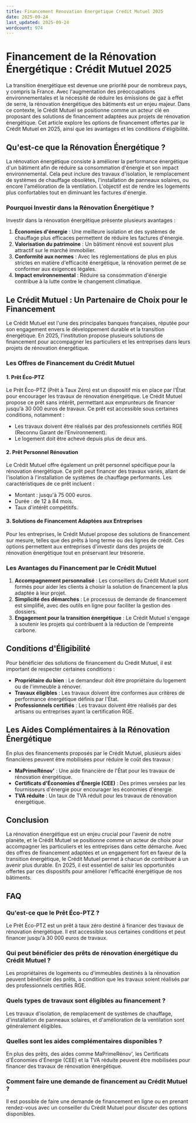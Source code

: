 ```yaml
---
title: Financement Renovation Energetique Credit Mutuel 2025
date: 2025-09-24
last_updated: 2025-09-24
wordcount: 974
---
```


# Financement de la Rénovation Énergétique : Crédit Mutuel 2025

La transition énergétique est devenue une priorité pour de nombreux pays, y compris la France. Avec l'augmentation des préoccupations environnementales et la nécessité de réduire les émissions de gaz à effet de serre, la rénovation énergétique des bâtiments est un enjeu majeur. Dans ce contexte, le Crédit Mutuel se positionne comme un acteur clé en proposant des solutions de financement adaptées aux projets de rénovation énergétique. Cet article explore les options de financement offertes par le Crédit Mutuel en 2025, ainsi que les avantages et les conditions d'éligibilité.

## Qu'est-ce que la Rénovation Énergétique ?

La rénovation énergétique consiste à améliorer la performance énergétique d'un bâtiment afin de réduire sa consommation d'énergie et son impact environnemental. Cela peut inclure des travaux d'isolation, le remplacement de systèmes de chauffage obsolètes, l'installation de panneaux solaires, ou encore l'amélioration de la ventilation. L'objectif est de rendre les logements plus confortables tout en diminuant les factures d'énergie.

### Pourquoi Investir dans la Rénovation Énergétique ?

Investir dans la rénovation énergétique présente plusieurs avantages :

1. **Économies d'énergie** : Une meilleure isolation et des systèmes de chauffage plus efficaces permettent de réduire les factures d'énergie.
2. **Valorisation du patrimoine** : Un bâtiment rénové est souvent plus attractif sur le marché immobilier.
3. **Conformité aux normes** : Avec les réglementations de plus en plus strictes en matière d'efficacité énergétique, la rénovation permet de se conformer aux exigences légales.
4. **Impact environnemental** : Réduire sa consommation d'énergie contribue à la lutte contre le changement climatique.

## Le Crédit Mutuel : Un Partenaire de Choix pour le Financement

Le Crédit Mutuel est l'une des principales banques françaises, réputée pour son engagement envers le développement durable et la transition énergétique. En 2025, l'institution propose plusieurs solutions de financement pour accompagner les particuliers et les entreprises dans leurs projets de rénovation énergétique.

### Les Offres de Financement du Crédit Mutuel

#### 1. Prêt Éco-PTZ

Le Prêt Éco-PTZ (Prêt à Taux Zéro) est un dispositif mis en place par l'État pour encourager les travaux de rénovation énergétique. Le Crédit Mutuel propose ce prêt sans intérêt, permettant aux emprunteurs de financer jusqu'à 30 000 euros de travaux. Ce prêt est accessible sous certaines conditions, notamment :

- Les travaux doivent être réalisés par des professionnels certifiés RGE (Reconnu Garant de l’Environnement).
- Le logement doit être achevé depuis plus de deux ans.

#### 2. Prêt Personnel Rénovation

Le Crédit Mutuel offre également un prêt personnel spécifique pour la rénovation énergétique. Ce prêt peut financer des travaux variés, allant de l'isolation à l'installation de systèmes de chauffage performants. Les caractéristiques de ce prêt incluent :

- Montant : jusqu'à 75 000 euros.
- Durée : de 12 à 84 mois.
- Taux d'intérêt compétitifs.

#### 3. Solutions de Financement Adaptées aux Entreprises

Pour les entreprises, le Crédit Mutuel propose des solutions de financement sur mesure, telles que des prêts à long terme ou des lignes de crédit. Ces options permettent aux entreprises d'investir dans des projets de rénovation énergétique tout en préservant leur trésorerie.

### Les Avantages du Financement par le Crédit Mutuel

1. **Accompagnement personnalisé** : Les conseillers du Crédit Mutuel sont formés pour aider les clients à choisir la solution de financement la plus adaptée à leur projet.
2. **Simplicité des démarches** : Le processus de demande de financement est simplifié, avec des outils en ligne pour faciliter la gestion des dossiers.
3. **Engagement pour la transition énergétique** : Le Crédit Mutuel s'engage à soutenir les projets qui contribuent à la réduction de l'empreinte carbone.

## Conditions d'Éligibilité

Pour bénéficier des solutions de financement du Crédit Mutuel, il est important de respecter certaines conditions :

- **Propriétaire du bien** : Le demandeur doit être propriétaire du logement ou de l'immeuble à rénover.
- **Travaux éligibles** : Les travaux doivent être conformes aux critères de performance énergétique définis par l'État.
- **Professionnels certifiés** : Les travaux doivent être réalisés par des artisans ou entreprises ayant la certification RGE.

## Les Aides Complémentaires à la Rénovation Énergétique

En plus des financements proposés par le Crédit Mutuel, plusieurs aides financières peuvent être mobilisées pour réduire le coût des travaux :

- **MaPrimeRénov'** : Une aide financière de l'État pour les travaux de rénovation énergétique.
- **Certificats d'Économies d'Énergie (CEE)** : Des primes versées par les fournisseurs d'énergie pour encourager les économies d'énergie.
- **TVA réduite** : Un taux de TVA réduit pour les travaux de rénovation énergétique.

## Conclusion

La rénovation énergétique est un enjeu crucial pour l'avenir de notre planète, et le Crédit Mutuel se positionne comme un acteur de choix pour accompagner les particuliers et les entreprises dans cette démarche. Avec des offres de financement adaptées et un engagement fort en faveur de la transition énergétique, le Crédit Mutuel permet à chacun de contribuer à un avenir plus durable. En 2025, il est essentiel de saisir les opportunités offertes par ces dispositifs pour améliorer l'efficacité énergétique de nos bâtiments.

## FAQ

### Qu'est-ce que le Prêt Éco-PTZ ?

Le Prêt Éco-PTZ est un prêt à taux zéro destiné à financer des travaux de rénovation énergétique. Il est accessible sous certaines conditions et peut financer jusqu'à 30 000 euros de travaux.

### Qui peut bénéficier des prêts de rénovation énergétique du Crédit Mutuel ?

Les propriétaires de logements ou d'immeubles destinés à la rénovation peuvent bénéficier des prêts, à condition que les travaux soient réalisés par des professionnels certifiés RGE.

### Quels types de travaux sont éligibles au financement ?

Les travaux d'isolation, de remplacement de systèmes de chauffage, d'installation de panneaux solaires, et d'amélioration de la ventilation sont généralement éligibles.

### Quelles sont les aides complémentaires disponibles ?

En plus des prêts, des aides comme MaPrimeRénov', les Certificats d'Économies d'Énergie (CEE) et la TVA réduite peuvent être mobilisées pour financer des travaux de rénovation énergétique.

### Comment faire une demande de financement au Crédit Mutuel ?

Il est possible de faire une demande de financement en ligne ou en prenant rendez-vous avec un conseiller du Crédit Mutuel pour discuter des options disponibles.